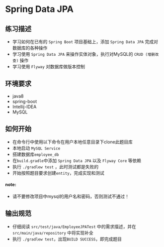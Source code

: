 # Spring Data JPA

## 练习描述
- 学习如何在已有的 `Spring Boot` 项目基础上，添加 `Spring Data JPA` 完成对数据库的各种操作
- 学习使用 `Spring Data JPA` 来操作实体对象，执行对MySQL的 `CRUD (增删改查)` 操作
- 学习使用 `Flyway` 对数据库做版本控制

## 环境要求
- java8
- spring-boot
- Intellij-IDEA
- MySQL

## 如何开始
- 在命令行中使用以下命令在用户本地任意目录下clone此题目库
- 本地启动 `MySQL Service` 
- 搭建数据库`employee_db`
- 在`build.gradle`中添加 `Spring Data JPA` 以及 `Flyway Core` 等依赖
- 执行 `./gradlew test` ，此时测试都是失败的
- 开始按照题目要求创建`entity`，完成实现和测试

#### note:
- 请不要修改项目中mysql的用户名和密码，否则测试不通过！
## 输出规范
- 仔细阅读 `src/test/java/EmployeeJPATest` 中的需求描述，并在 `src/main/java/repository` 中将实现补全 
- 执行 `./gradlew test`，出现`BUILD SUCCESS`，即完成题目
